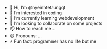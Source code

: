 - 👋 Hi, I’m @nyeinhtetaungqt
- 👀 I’m interested in coding
- 🌱 I’m currently learning webdevelopment
- 💞️ I’m looking to collaborate on some projects
- 📫 How to reach me ...
- 😄 Pronouns: ...
- ⚡ Fun fact: programmer has no life but me

<!---
nyeinhtetaungqt/nyeinhtetaungqt is a ✨ special ✨ repository because its `README.md` (this file) appears on your GitHub profile.
You can click the Preview link to take a look at your changes.
--->
